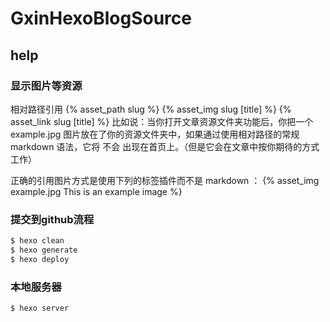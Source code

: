 # GxinHexoBlogSource

## help
### 显示图片等资源
相对路径引用
{% asset_path slug %}
{% asset_img slug [title] %}
{% asset_link slug [title] %}
比如说：当你打开文章资源文件夹功能后，你把一个 example.jpg 图片放在了你的资源文件夹中，如果通过使用相对路径的常规 markdown 语法，它将 不会 出现在首页上。（但是它会在文章中按你期待的方式工作）

正确的引用图片方式是使用下列的标签插件而不是 markdown ：
{% asset_img example.jpg This is an example image %}

### 提交到github流程
``` bash
$ hexo clean
$ hexo generate
$ hexo deploy
```

### 本地服务器
``` bash
$ hexo server
```
